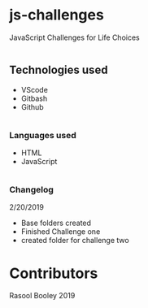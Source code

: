 # js-challenges

JavaScript Challenges for Life Choices

```
```

## Technologies used

- VScode
- Gitbash
- Github

```
```

### Languages used

- HTML
- JavaScript

```
```

### Changelog

2/20/2019

- Base folders created
- Finished Challenge one
- created folder for challenge two

# Contributors

Rasool Booley 2019